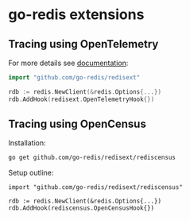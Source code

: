 # go-redis extensions

## Tracing using OpenTelemetry

For more details see [documentation](https://redis.uptrace.dev/tracing/):

```go
import "github.com/go-redis/redisext"

rdb := redis.NewClient(&redis.Options{...})
rdb.AddHook(redisext.OpenTelemetryHook{})
```

## Tracing using OpenCensus

Installation:

```bash
go get github.com/go-redis/redisext/rediscensus
```

Setup outline:

```
import "github.com/go-redis/redisext/rediscensus"

rdb := redis.NewClient(&redis.Options{...})
rdb.AddHook(rediscensus.OpenCensusHook{})
```
